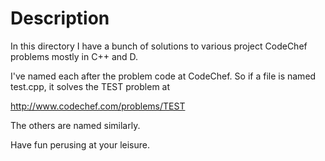 Description
===========

In this directory I have a bunch of solutions to various project CodeChef problems mostly in C++ and D. 

I've named each after the problem code at CodeChef. So if a file is named test.cpp, it solves the TEST problem at 

http://www.codechef.com/problems/TEST

The others are named similarly.

Have fun perusing at your leisure.